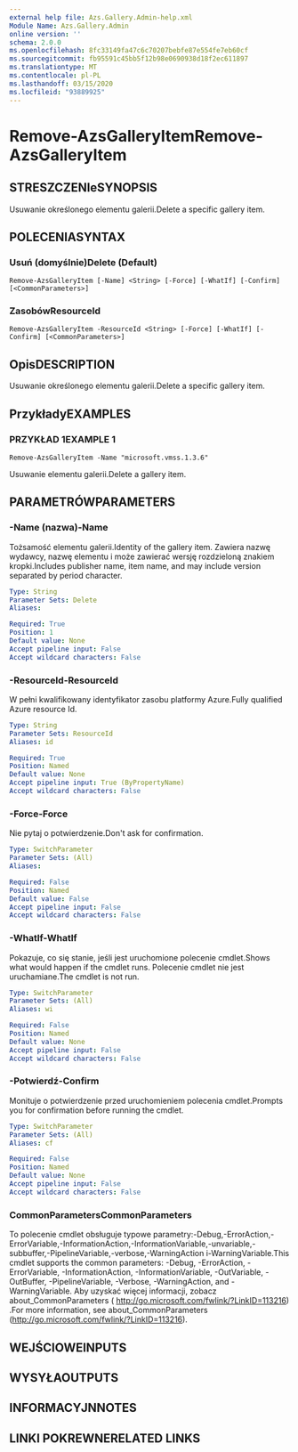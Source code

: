 ```yaml
---
external help file: Azs.Gallery.Admin-help.xml
Module Name: Azs.Gallery.Admin
online version: ''
schema: 2.0.0
ms.openlocfilehash: 8fc33149fa47c6c70207bebfe87e554fe7eb60cf
ms.sourcegitcommit: fb95591c45bb5f12b98e0690938d18f2ec611897
ms.translationtype: MT
ms.contentlocale: pl-PL
ms.lasthandoff: 03/15/2020
ms.locfileid: "93889925"
---
```

# <span data-ttu-id="fb4a5-101">Remove-AzsGalleryItem</span><span class="sxs-lookup"><span data-stu-id="fb4a5-101">Remove-AzsGalleryItem</span></span>

## <span data-ttu-id="fb4a5-102">STRESZCZENIe</span><span class="sxs-lookup"><span data-stu-id="fb4a5-102">SYNOPSIS</span></span>
<span data-ttu-id="fb4a5-103">Usuwanie określonego elementu galerii.</span><span class="sxs-lookup"><span data-stu-id="fb4a5-103">Delete a specific gallery item.</span></span>

## <span data-ttu-id="fb4a5-104">POLECENIA</span><span class="sxs-lookup"><span data-stu-id="fb4a5-104">SYNTAX</span></span>

### <span data-ttu-id="fb4a5-105">Usuń (domyślnie)</span><span class="sxs-lookup"><span data-stu-id="fb4a5-105">Delete (Default)</span></span>
```
Remove-AzsGalleryItem [-Name] <String> [-Force] [-WhatIf] [-Confirm] [<CommonParameters>]
```

### <span data-ttu-id="fb4a5-106">Zasobów</span><span class="sxs-lookup"><span data-stu-id="fb4a5-106">ResourceId</span></span>
```
Remove-AzsGalleryItem -ResourceId <String> [-Force] [-WhatIf] [-Confirm] [<CommonParameters>]
```

## <span data-ttu-id="fb4a5-107">Opis</span><span class="sxs-lookup"><span data-stu-id="fb4a5-107">DESCRIPTION</span></span>
<span data-ttu-id="fb4a5-108">Usuwanie określonego elementu galerii.</span><span class="sxs-lookup"><span data-stu-id="fb4a5-108">Delete a specific gallery item.</span></span>

## <span data-ttu-id="fb4a5-109">Przykłady</span><span class="sxs-lookup"><span data-stu-id="fb4a5-109">EXAMPLES</span></span>

### <span data-ttu-id="fb4a5-110">PRZYKŁAD 1</span><span class="sxs-lookup"><span data-stu-id="fb4a5-110">EXAMPLE 1</span></span>
```
Remove-AzsGalleryItem -Name "microsoft.vmss.1.3.6"
```

<span data-ttu-id="fb4a5-111">Usuwanie elementu galerii.</span><span class="sxs-lookup"><span data-stu-id="fb4a5-111">Delete a gallery item.</span></span>

## <span data-ttu-id="fb4a5-112">PARAMETRÓW</span><span class="sxs-lookup"><span data-stu-id="fb4a5-112">PARAMETERS</span></span>

### <span data-ttu-id="fb4a5-113">-Name (nazwa)</span><span class="sxs-lookup"><span data-stu-id="fb4a5-113">-Name</span></span>
<span data-ttu-id="fb4a5-114">Tożsamość elementu galerii.</span><span class="sxs-lookup"><span data-stu-id="fb4a5-114">Identity of the gallery item.</span></span>
<span data-ttu-id="fb4a5-115">Zawiera nazwę wydawcy, nazwę elementu i może zawierać wersję rozdzieloną znakiem kropki.</span><span class="sxs-lookup"><span data-stu-id="fb4a5-115">Includes publisher name, item name, and may include version separated by period character.</span></span>

```yaml
Type: String
Parameter Sets: Delete
Aliases:

Required: True
Position: 1
Default value: None
Accept pipeline input: False
Accept wildcard characters: False
```

### <span data-ttu-id="fb4a5-116">-ResourceId</span><span class="sxs-lookup"><span data-stu-id="fb4a5-116">-ResourceId</span></span>
<span data-ttu-id="fb4a5-117">W pełni kwalifikowany identyfikator zasobu platformy Azure.</span><span class="sxs-lookup"><span data-stu-id="fb4a5-117">Fully qualified Azure resource Id.</span></span>

```yaml
Type: String
Parameter Sets: ResourceId
Aliases: id

Required: True
Position: Named
Default value: None
Accept pipeline input: True (ByPropertyName)
Accept wildcard characters: False
```

### <span data-ttu-id="fb4a5-118">-Force</span><span class="sxs-lookup"><span data-stu-id="fb4a5-118">-Force</span></span>
<span data-ttu-id="fb4a5-119">Nie pytaj o potwierdzenie.</span><span class="sxs-lookup"><span data-stu-id="fb4a5-119">Don't ask for confirmation.</span></span>

```yaml
Type: SwitchParameter
Parameter Sets: (All)
Aliases:

Required: False
Position: Named
Default value: False
Accept pipeline input: False
Accept wildcard characters: False
```

### <span data-ttu-id="fb4a5-120">-WhatIf</span><span class="sxs-lookup"><span data-stu-id="fb4a5-120">-WhatIf</span></span>
<span data-ttu-id="fb4a5-121">Pokazuje, co się stanie, jeśli jest uruchomione polecenie cmdlet.</span><span class="sxs-lookup"><span data-stu-id="fb4a5-121">Shows what would happen if the cmdlet runs.</span></span>
<span data-ttu-id="fb4a5-122">Polecenie cmdlet nie jest uruchamiane.</span><span class="sxs-lookup"><span data-stu-id="fb4a5-122">The cmdlet is not run.</span></span>

```yaml
Type: SwitchParameter
Parameter Sets: (All)
Aliases: wi

Required: False
Position: Named
Default value: None
Accept pipeline input: False
Accept wildcard characters: False
```

### <span data-ttu-id="fb4a5-123">-Potwierdź</span><span class="sxs-lookup"><span data-stu-id="fb4a5-123">-Confirm</span></span>
<span data-ttu-id="fb4a5-124">Monituje o potwierdzenie przed uruchomieniem polecenia cmdlet.</span><span class="sxs-lookup"><span data-stu-id="fb4a5-124">Prompts you for confirmation before running the cmdlet.</span></span>

```yaml
Type: SwitchParameter
Parameter Sets: (All)
Aliases: cf

Required: False
Position: Named
Default value: None
Accept pipeline input: False
Accept wildcard characters: False
```

### <span data-ttu-id="fb4a5-125">CommonParameters</span><span class="sxs-lookup"><span data-stu-id="fb4a5-125">CommonParameters</span></span>
<span data-ttu-id="fb4a5-126">To polecenie cmdlet obsługuje typowe parametry:-Debug,-ErrorAction,-ErrorVariable,-InformationAction,-InformationVariable,-unvariable,-subbuffer,-PipelineVariable,-verbose,-WarningAction i-WarningVariable.</span><span class="sxs-lookup"><span data-stu-id="fb4a5-126">This cmdlet supports the common parameters: -Debug, -ErrorAction, -ErrorVariable, -InformationAction, -InformationVariable, -OutVariable, -OutBuffer, -PipelineVariable, -Verbose, -WarningAction, and -WarningVariable.</span></span> <span data-ttu-id="fb4a5-127">Aby uzyskać więcej informacji, zobacz about_CommonParameters ( http://go.microsoft.com/fwlink/?LinkID=113216) .</span><span class="sxs-lookup"><span data-stu-id="fb4a5-127">For more information, see about_CommonParameters (http://go.microsoft.com/fwlink/?LinkID=113216).</span></span>

## <span data-ttu-id="fb4a5-128">WEJŚCIOWE</span><span class="sxs-lookup"><span data-stu-id="fb4a5-128">INPUTS</span></span>

## <span data-ttu-id="fb4a5-129">WYSYŁA</span><span class="sxs-lookup"><span data-stu-id="fb4a5-129">OUTPUTS</span></span>

## <span data-ttu-id="fb4a5-130">INFORMACYJN</span><span class="sxs-lookup"><span data-stu-id="fb4a5-130">NOTES</span></span>

## <span data-ttu-id="fb4a5-131">LINKI POKREWNE</span><span class="sxs-lookup"><span data-stu-id="fb4a5-131">RELATED LINKS</span></span>
